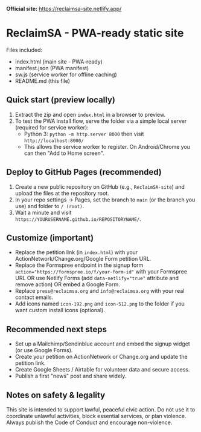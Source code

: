 **Official site:** https://reclaimsa-site.netlify.app/

# ReclaimSA - PWA-ready static site

Files included:
- index.html  (main site - PWA-ready)
- manifest.json (PWA manifest)
- sw.js (service worker for offline caching)
- README.md (this file)

## Quick start (preview locally)
1. Extract the zip and open `index.html` in a browser to preview.
2. To test the PWA install flow, serve the folder via a simple local server (required for service worker):
   - Python 3: `python -m http.server 8000` then visit `http://localhost:8000/`
   - This allows the service worker to register. On Android/Chrome you can then "Add to Home screen".

## Deploy to GitHub Pages (recommended)
1. Create a new public repository on GitHub (e.g., `ReclaimSA-site`) and upload the files at the repository root.
2. In your repo settings -> Pages, set the branch to `main` (or the branch you use) and folder to `/ (root)`.
3. Wait a minute and visit `https://YOURUSERNAME.github.io/REPOSITORYNAME/`.

## Customize (important)
- Replace the petition link (in `index.html`) with your ActionNetwork/Change.org/Google Form petition URL.
- Replace the Formspree endpoint in the signup form `action="https://formspree.io/f/your-form-id"` with your Formspree URL OR use Netlify Forms (add `data-netlify="true"` attribute and remove action) OR embed a Google Form.
- Replace `press@reclaimsa.org` and `info@reclaimsa.org` with your real contact emails.
- Add icons named `icon-192.png` and `icon-512.png` to the folder if you want custom install icons (optional).

## Recommended next steps
- Set up a Mailchimp/Sendinblue account and embed the signup widget (or use Google Forms).
- Create your petition on ActionNetwork or Change.org and update the petition link.
- Create Google Sheets / Airtable for volunteer data and secure access.
- Publish a first "news" post and share widely.

## Notes on safety & legality
This site is intended to support lawful, peaceful civic action. Do not use it to coordinate unlawful activities, block essential services, or plan violence. Always publish the Code of Conduct and encourage non-violence.
